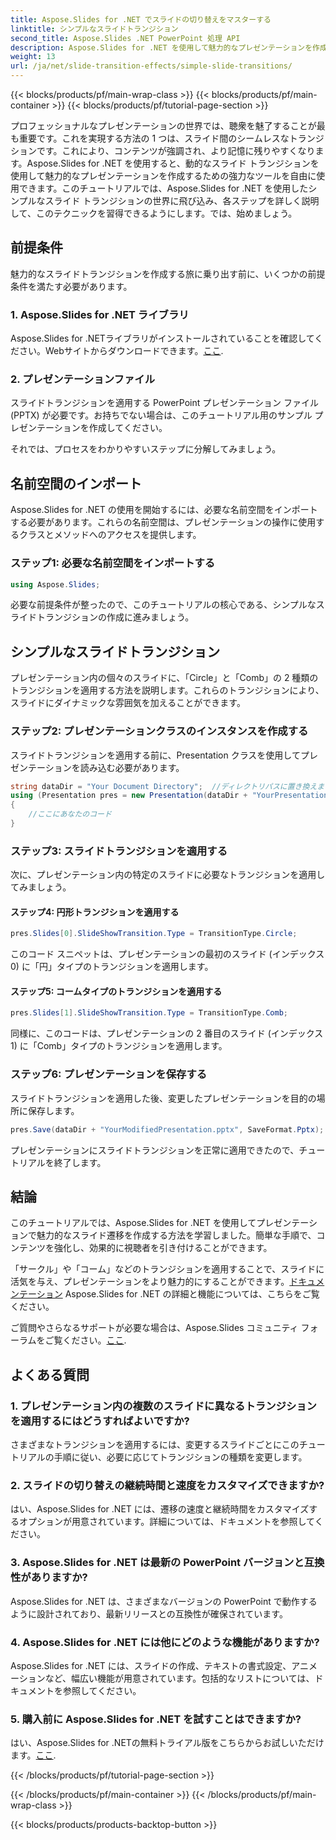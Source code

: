 ```yaml
---
title: Aspose.Slides for .NET でスライドの切り替えをマスターする
linktitle: シンプルなスライドトランジション
second_title: Aspose.Slides .NET PowerPoint 処理 API
description: Aspose.Slides for .NET を使用して魅力的なプレゼンテーションを作成します。動的なスライド遷移を簡単に適用する方法を学びます。
weight: 13
url: /ja/net/slide-transition-effects/simple-slide-transitions/
---
```


{{< blocks/products/pf/main-wrap-class >}}
{{< blocks/products/pf/main-container >}}
{{< blocks/products/pf/tutorial-page-section >}}


プロフェッショナルなプレゼンテーションの世界では、聴衆を魅了することが最も重要です。これを実現する方法の 1 つは、スライド間のシームレスなトランジションです。これにより、コンテンツが強調され、より記憶に残りやすくなります。Aspose.Slides for .NET を使用すると、動的なスライド トランジションを使用して魅力的なプレゼンテーションを作成するための強力なツールを自由に使用できます。このチュートリアルでは、Aspose.Slides for .NET を使用したシンプルなスライド トランジションの世界に飛び込み、各ステップを詳しく説明して、このテクニックを習得できるようにします。では、始めましょう。

## 前提条件

魅力的なスライドトランジションを作成する旅に乗り出す前に、いくつかの前提条件を満たす必要があります。

### 1. Aspose.Slides for .NET ライブラリ

 Aspose.Slides for .NETライブラリがインストールされていることを確認してください。Webサイトからダウンロードできます。[ここ](https://releases.aspose.com/slides/net/).

### 2. プレゼンテーションファイル

スライドトランジションを適用する PowerPoint プレゼンテーション ファイル (PPTX) が必要です。お持ちでない場合は、このチュートリアル用のサンプル プレゼンテーションを作成してください。

それでは、プロセスをわかりやすいステップに分解してみましょう。

## 名前空間のインポート

Aspose.Slides for .NET の使用を開始するには、必要な名前空間をインポートする必要があります。これらの名前空間は、プレゼンテーションの操作に使用するクラスとメソッドへのアクセスを提供します。

### ステップ1: 必要な名前空間をインポートする

```csharp
using Aspose.Slides;
```

必要な前提条件が整ったので、このチュートリアルの核心である、シンプルなスライドトランジションの作成に進みましょう。

## シンプルなスライドトランジション

プレゼンテーション内の個々のスライドに、「Circle」と「Comb」の 2 種類のトランジションを適用する方法を説明します。これらのトランジションにより、スライドにダイナミックな雰囲気を加えることができます。

### ステップ2: プレゼンテーションクラスのインスタンスを作成する

スライドトランジションを適用する前に、Presentation クラスを使用してプレゼンテーションを読み込む必要があります。

```csharp
string dataDir = "Your Document Directory";  //ディレクトリパスに置き換えます
using (Presentation pres = new Presentation(dataDir + "YourPresentation.pptx"))
{
    //ここにあなたのコード
}
```

### ステップ3: スライドトランジションを適用する

次に、プレゼンテーション内の特定のスライドに必要なトランジションを適用してみましょう。

#### ステップ4: 円形トランジションを適用する

```csharp
pres.Slides[0].SlideShowTransition.Type = TransitionType.Circle;
```

このコード スニペットは、プレゼンテーションの最初のスライド (インデックス 0) に「円」タイプのトランジションを適用します。

#### ステップ5: コームタイプのトランジションを適用する

```csharp
pres.Slides[1].SlideShowTransition.Type = TransitionType.Comb;
```

同様に、このコードは、プレゼンテーションの 2 番目のスライド (インデックス 1) に「Comb」タイプのトランジションを適用します。

### ステップ6: プレゼンテーションを保存する

スライドトランジションを適用した後、変更したプレゼンテーションを目的の場所に保存します。

```csharp
pres.Save(dataDir + "YourModifiedPresentation.pptx", SaveFormat.Pptx);
```

プレゼンテーションにスライドトランジションを正常に適用できたので、チュートリアルを終了します。

## 結論

このチュートリアルでは、Aspose.Slides for .NET を使用してプレゼンテーションで魅力的なスライド遷移を作成する方法を学習しました。簡単な手順で、コンテンツを強化し、効果的に視聴者を引き付けることができます。

 「サークル」や「コーム」などのトランジションを適用することで、スライドに活気を与え、プレゼンテーションをより魅力的にすることができます。[ドキュメンテーション](https://reference.aspose.com/slides/net/) Aspose.Slides for .NET の詳細と機能については、こちらをご覧ください。

ご質問やさらなるサポートが必要な場合は、Aspose.Slides コミュニティ フォーラムをご覧ください。[ここ](https://forum.aspose.com/).

## よくある質問

### 1. プレゼンテーション内の複数のスライドに異なるトランジションを適用するにはどうすればよいですか?
さまざまなトランジションを適用するには、変更するスライドごとにこのチュートリアルの手順に従い、必要に応じてトランジションの種類を変更します。

### 2. スライドの切り替えの継続時間と速度をカスタマイズできますか?
はい、Aspose.Slides for .NET には、遷移の速度と継続時間をカスタマイズするオプションが用意されています。詳細については、ドキュメントを参照してください。

### 3. Aspose.Slides for .NET は最新の PowerPoint バージョンと互換性がありますか?
Aspose.Slides for .NET は、さまざまなバージョンの PowerPoint で動作するように設計されており、最新リリースとの互換性が確保されています。

### 4. Aspose.Slides for .NET には他にどのような機能がありますか?
Aspose.Slides for .NET には、スライドの作成、テキストの書式設定、アニメーションなど、幅広い機能が用意されています。包括的なリストについては、ドキュメントを参照してください。

### 5. 購入前に Aspose.Slides for .NET を試すことはできますか?
はい、Aspose.Slides for .NETの無料トライアル版をこちらからお試しいただけます。[ここ](https://releases.aspose.com/).

{{< /blocks/products/pf/tutorial-page-section >}}

{{< /blocks/products/pf/main-container >}}
{{< /blocks/products/pf/main-wrap-class >}}

{{< blocks/products/products-backtop-button >}}

